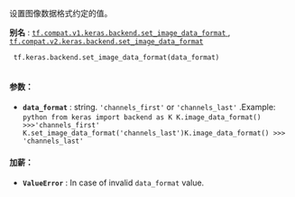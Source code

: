 设置图像数据格式约定的值。

**别名** : [ `tf.compat.v1.keras.backend.set_image_data_format` ](/api_docs/python/tf/keras/backend/set_image_data_format), [ `tf.compat.v2.keras.backend.set_image_data_format` ](/api_docs/python/tf/keras/backend/set_image_data_format)

```
 tf.keras.backend.set_image_data_format(data_format)
 
```

#### 参数：
- **`data_format`** : string.  `'channels_first'`  or  `'channels_last'` .Example:  `python from keras import backend as K K.image_data_format() >>>'channels_first' K.set_image_data_format('channels_last')K.image_data_format() >>> 'channels_last'` 


#### 加薪：
- **`ValueError`** : In case of invalid  `data_format`  value.
